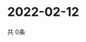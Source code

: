 # 2022-02-12
  共 0条

  <!-- BEGIN -->
  <!-- 最后更新时间Sat Feb 12 2022 11:02:21 GMT+0000 (Coordinated Universal Time) -->
  
  <!-- END -->
  
  